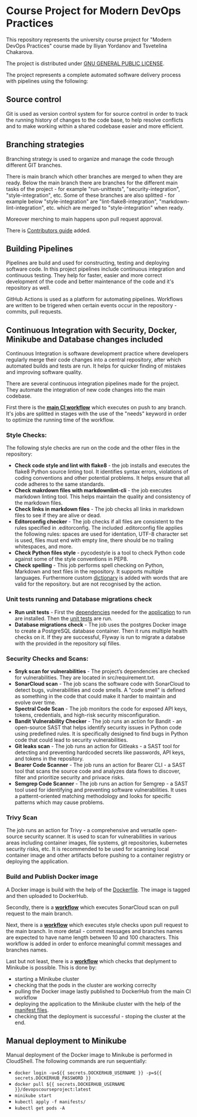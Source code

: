 # Course Project for Modern DevOps Practices
This repository represents the university course project for "Modern DevOps Practices" course made by Iliyan Yordanov and Tsvetelina Chakarova.

The project is distributed under [GNU GENERAL PUBLIC LICENSE](https://github.com/Iliyan31/DevOps-Course-Project/blob/documentation/LICENSE).

The project represents a complete automated software delivery process with pipelines using the following:


## Source control
Git is used as version control system for for source control in order to track the running history of changes to the code base, to help resolve conflicts and to make working within a shared codebase easier and more efficient.


## Branching strategies
Branching strategy is used to organize and manage the code through different GIT branches.

There is main branch which other branches are merged to when they are ready. Below the main branch there are branches for the different main tasks of the project - for example "run-unittests", "security-integration", "style-integration", etc. Some of these  branches are also splitted - for example below "style-integration" are "lint-flake8-integration", "markdown-lint-integration", etc. which are merged to "style-integration" when ready.

Moreover merching to main happens upon pull request approval.

There is [Contributors guide](https://github.com/Iliyan31/DevOps-Course-Project/blob/main/CONTRIBUTING.md) added.


## Building Pipelines
Pipelines are build and used for constructing, testing and deploying software code. In this project pipelines include continuous integration and continuous testing. They help for faster, easier and more correct development of the code and better maintenance of the code and it's repository as well.

GitHub Actions is used as a platform for automating pipelines. Workflows are written to be trigered when certain events occur in the repository - commits, pull requests.


## Continuous Integration with Security, Docker, Minikube and Database changes included
Continuous Integration is software development practice where developers regularly merge their code changes into a central repository, after which automated builds and tests are run.
It helps for quicker finding of mistakes and improving software quality.

There are several continuous integration pipelines made for the project. They automate the integration of new code changes into the main codebase. 

First there is the **[main CI workflow](https://github.com/Iliyan31/DevOps-Course-Project/blob/main/.github/workflows/main.yml)** which executes on push to any branch. It's jobs are splitted in stages with the use of the "needs" keyword in order to optimize the running time of the workflow. 

### Style Checks:
The following style checks are run on the code and the other files in the repository:
- **Check code style and lint with flake8** - the job  installs and executes the flake8 Python source linting tool. It identifies syntax errors, violations of coding conventions and other potential problems. It helps ensure that all code adheres to the same standards.
- **Check makrdown files with markdownlint-cli** - the job executes markdown linting tool. This helps maintain the quality and consistency of the markdown files.
- **Check links in markdown files** - The job checks all links in markdown files to see if they are alive or dead.
- **Editorconfig checker** - The job checks if all files are consistent to the rules specified in .editorconfig. The included .editorconfig file applies the following rules: spaces are used for identation, UTF-8 character set is used, files must end with empty line, there should be no trailing whitespaces, and more.
- **Check Python files style** - pycodestyle is a tool to check Python code against some of the style conventions in PEP8.
- **Check spelling** - This job performs spell checking on Python, Markdown and text files in the repository. It supports multiple languages. Furthermore custom [dictionary](https://github.com/Iliyan31/DevOps-Course-Project/blob/main/.spellcheck.yml) is added with words that are valid for the repository. but are not recognised by the action. 

### Unit tests running and Database migrations check
- **Run unit tests** - First the [dependencies](https://github.com/Iliyan31/DevOps-Course-Project/blob/main/src/requirements.txt) needed for the [application](https://github.com/Iliyan31/DevOps-Course-Project/blob/main/src/app.py) to run are installed. Then the [unit tests](https://github.com/Iliyan31/DevOps-Course-Project/blob/main/src/app_test.py) are run.
- **Database migrations check** - The job uses the postgres Docker image to create a PostgreSQL database container. Then it runs multiple health checks on it. If they are successful, Flyway is run to migrate a databse with the provided in the repository sql filles.

### Security Checks and Scans:
- **Snyk scan for vulnerabilities** -  The project’s dependencies are checked for vulnerabilities. They are located in src/requirement.txt.
- **SonarCloud scan** - The job scans the software code with SonarCloud to detect bugs, vulnerabilities and code smells. A "code smell" is defined as something in the code that could make it harder to maintain and evolve over time.
- **Spectral Code Scan** - The job monitors the code for exposed API keys, tokens, credentials, and high-risk security misconfiguration.
- **Bandit Vulnerability Checker** - The job runs an action for Bandit - an open-source SAST that helps identify security issues in Python code using predefined rules. It is specifically designed to find bugs in Python code that could lead to security vulnerabilities.
- **Git leaks scan** -  The job runs an action for Gitleaks - a SAST tool for detecting and preventing hardcoded secrets like passwords, API keys, and tokens in the repository.
- **Bearer Code Scanner** - The job runs an action for Bearer CLI - a SAST tool that scans the source code and analyzes data flows to discover, filter and prioritize security and privace risks.
- **Semgrep Code Scanner** - The job runs an action for Semgrep - a SAST tool used for identifying and preventing software vulnerabilities. It uses a patternt-oriented matching methodology and looks for specific patterns which may cause problems.

### Trivy Scan
The job runs an action for Trivy - a comprehensive and versatile open-source security scanner. It is used to scan for vulnerabilities in various areas including container images, file systems, git repositories, kubernetes security risks, etc.
It is recommended to be used for scanning local container image and other artifacts before pushing to a container registry or deploying the application.

### Build and Publish Docker image
A Docker image is build with the help of the [Dockerfile](https://github.com/Iliyan31/DevOps-Course-Project/blob/main/src/Dockerfile). The image is tagged and then uploaded to DockerHub.

Secondly, there is a **[workflow](https://github.com/Iliyan31/DevOps-Course-Project/blob/main/.github/workflows/merge-request.yml)** which executes SonarCloud scan on pull request to the main branch.

Next, there is a **[workflow](https://github.com/Iliyan31/DevOps-Course-Project/blob/main/.github/workflows/pull-request-style-check.yml)** which executes style checks upon pull request to the main branch. In more detail - commit messages and branches names are expected to have name length between 10 and 100 characters. This workflow is added in order to enforce meaningful commit messages and branches names.

Last but not least, there is a **[workflow](https://github.com/Iliyan31/DevOps-Course-Project/blob/main/.github/workflows/deployment-to-minikube.yml)** which checks that deplyment to Minikube is possible. This is done by:
- starting a Minikube cluster
- checking that the pods in the cluster are working correclty
- pulling the Docker image lastly published to DockerHub from the main CI workflow
- deploying the application to the Minikube cluster with the help of the [manifest files](https://github.com/Iliyan31/DevOps-Course-Project/tree/main/manifests).
- checking that the deployment is successful - stoping the cluster at the end.


## Manual deployment to Minikube
Manual deployment of the Docker image to Minikube is performed in CloudShell. 
The following commands are run sequentially:
* `docker login -u=${{ secrets.DOCKERHUB_USERNAME }} -p=${{ secrets.DOCKERHUB_PASSWORD }}`
* `docker pull ${{ secrets.DOCKERHUB_USERNAME }}/devopscourseproject:latest`
* `minikube start`
* `kubectl apply -f manifests/`
* `kubectl get pods -A`
